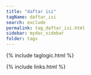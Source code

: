 ```yaml
---
title: "daftar isi"
tagName: daftar_isi
search: exclude
permalink: tag_daftar_isi.html
sidebar: mydoc_sidebar
folder: tags
---
```

{% include taglogic.html %}

{% include links.html %}
